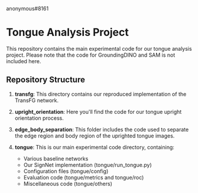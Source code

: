 anonymous#8161 

# Tongue Analysis Project

This repository contains the main experimental code for our tongue analysis project. Please note that the code for GroundingDINO and SAM is not included here.

## Repository Structure

1. **transfg**: 
   This directory contains our reproduced implementation of the TransFG network.

2. **upright_orientation**:
   Here you'll find the code for our tongue upright orientation process.

3. **edge_body_separation**:
   This folder includes the code used to separate the edge region and body region of the uprighted tongue images.

4. **tongue**:
   This is our main experimental code directory, containing:
   - Various baseline networks
   - Our SignNet implementation (tongue/run_tongue.py)
   - Configuration files (tongue/config)
   - Evaluation code (tongue/metrics and tongue/roc)
   - Miscellaneous code (tongue/others)
